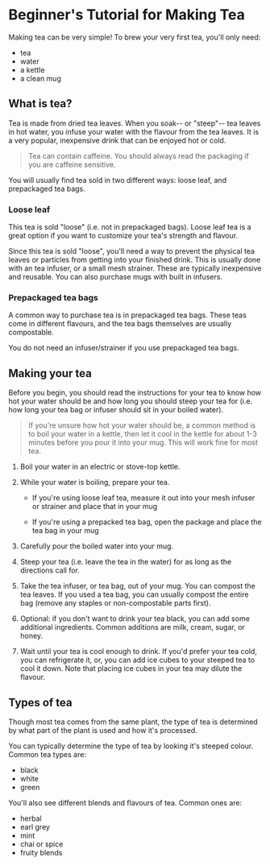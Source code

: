 # Beginner's Tutorial for Making Tea

Making tea can be very simple! To brew your very first tea, you'll only need:

- tea  
- water
- a kettle
- a clean mug

## What is tea?
Tea is made from dried tea leaves. When you soak-- or "steep"-- tea leaves in hot water, you infuse your water with the flavour from the tea leaves. It is a very popular, inexpensive drink that can be enjoyed hot or cold. 

>Tea can contain caffeine. You should always read the packaging if you are caffeine sensitive.

You will usually find tea sold in two different ways: loose leaf, and prepackaged tea bags. 

### Loose leaf
This tea is sold "loose" (i.e. not in prepackaged bags). Loose leaf tea is a great option if you want to customize your tea's strength and flavour. 

Since this tea is sold "loose", you'll need a way to prevent the physical tea leaves or particles from getting into your finished drink. This is usually done with an tea infuser, or a small mesh strainer. These are typically inexpensive and reusable. You can also purchase mugs with built in infusers. 

### Prepackaged tea bags
A common way to purchase tea is in prepackaged tea bags. These teas come in different flavours, and the tea bags themselves are usually compostable. 

You do not need an infuser/strainer if you use prepackaged tea bags.

## Making your tea
Before you begin, you should read the instructions for your tea to know how hot your water should be and how long you should steep your tea for (i.e. how long your tea bag or infuser should sit in your boiled water).

>If you're unsure how hot your water should be, a common method is to boil your water in a kettle, then let it cool in the kettle for about 1-3 minutes before you pour it into your mug. This will work fine for most tea.


1. Boil your water in an electric or stove-top kettle.

2. While your water is boiling, prepare your tea.

    - If you're using loose leaf tea, measure it out into your mesh infuser or strainer and place that in your mug

    - If you're using a prepacked tea bag, open the package and place the tea bag in your mug

3. Carefully pour the boiled water into your mug.

4. Steep your tea (i.e. leave the tea in the water) for as long as the directions call for.

5. Take the tea infuser, or tea bag, out of your mug. You can compost the tea leaves. If you used a tea bag, you can usually compost the entire bag (remove any staples or non-compostable parts first). 

6. Optional: if you don't want to drink your tea black, you can add some additional ingredients. Common additions are milk, cream, sugar, or honey. 

7. Wait until your tea is cool enough to drink. If you'd prefer your tea cold, you can refrigerate it, or, you can add ice cubes to your steeped tea to cool it down. Note that placing ice cubes in your tea may dilute the flavour. 

## Types of tea
Though most tea comes from the same plant, the type of tea is determined by what part of the plant is used and how it's processed. 

You can typically determine the type of tea by looking it's steeped colour. Common tea types are:
- black
- white
- green

You'll also see different blends and flavours of tea. Common ones are:
- herbal 
- earl grey
- mint
- chai or spice
- fruity blends




